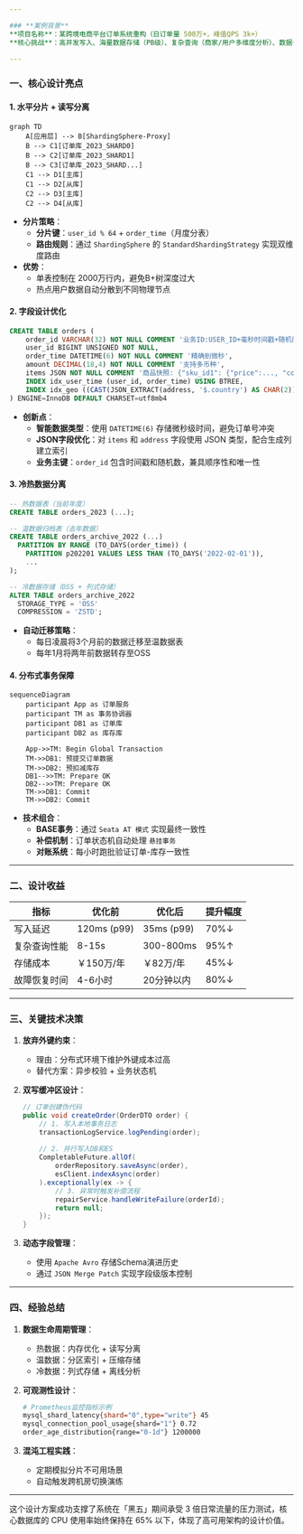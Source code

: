 ```yaml
---

### **案例背景**  
**项目名称**：某跨境电商平台订单系统重构（日订单量 500万+，峰值QPS 3k+）  
**核心挑战**：高并发写入、海量数据存储（PB级）、复杂查询（商家/用户多维度分析）、数据一致性要求高。

---
```


### **一、核心设计亮点**
#### **1. 水平分片 + 读写分离**
```mermaid
graph TD
    A[应用层] --> B[ShardingSphere-Proxy]
    B --> C1[订单库_2023_SHARD0]
    B --> C2[订单库_2023_SHARD1]
    B --> C3[订单库_2023_SHARD...]
    C1 --> D1[主库]
    C1 --> D2[从库]
    C2 --> D3[主库]
    C2 --> D4[从库]
```
- **分片策略**：
  - **分片键**：`user_id % 64` + `order_time`（月度分表）  
  - **路由规则**：通过 `ShardingSphere` 的 `StandardShardingStrategy` 实现双维度路由  
- **优势**：
  - 单表控制在 2000万行内，避免B+树深度过大
  - 热点用户数据自动分散到不同物理节点

#### **2. 字段设计优化**
```sql
CREATE TABLE orders (
    order_id VARCHAR(32) NOT NULL COMMENT '业务ID:USER_ID+毫秒时间戳+随机尾号',
    user_id BIGINT UNSIGNED NOT NULL,
    order_time DATETIME(6) NOT NULL COMMENT '精确到微秒',
    amount DECIMAL(18,4) NOT NULL COMMENT '支持多币种',
    items JSON NOT NULL COMMENT '商品快照: {"sku_id1": {"price":..., "count":...}}',
    INDEX idx_user_time (user_id, order_time) USING BTREE,
    INDEX idx_geo ((CAST(JSON_EXTRACT(address, '$.country') AS CHAR(2)))) 
) ENGINE=InnoDB DEFAULT CHARSET=utf8mb4
```
- **创新点**：
  - **智能数据类型**：使用 `DATETIME(6)` 存储微秒级时间，避免订单号冲突
  - **JSON字段优化**：对 `items` 和 `address` 字段使用 JSON 类型，配合生成列建立索引
  - **业务主键**：`order_id` 包含时间戳和随机数，兼具顺序性和唯一性

#### **3. 冷热数据分离**
```sql
-- 热数据表（当前年度）
CREATE TABLE orders_2023 (...);

-- 温数据归档表（去年数据）
CREATE TABLE orders_archive_2022 (...) 
  PARTITION BY RANGE (TO_DAYS(order_time)) (
    PARTITION p202201 VALUES LESS THAN (TO_DAYS('2022-02-01')),
    ...
);

-- 冷数据存储（OSS + 列式存储）
ALTER TABLE orders_archive_2022 
  STORAGE_TYPE = 'OSS'
  COMPRESSION = 'ZSTD';
```
- **自动迁移策略**：
  - 每日凌晨将3个月前的数据迁移至温数据表
  - 每年1月将两年前数据转存至OSS

#### **4. 分布式事务保障**
```mermaid
sequenceDiagram
    participant App as 订单服务
    participant TM as 事务协调器
    participant DB1 as 订单库
    participant DB2 as 库存库
    
    App->>TM: Begin Global Transaction
    TM->>DB1: 预提交订单数据
    TM->>DB2: 预扣减库存
    DB1-->>TM: Prepare OK
    DB2-->>TM: Prepare OK
    TM->>DB1: Commit
    TM->>DB2: Commit
```
- **技术组合**：
  - **BASE事务**：通过 `Seata AT 模式` 实现最终一致性
  - **补偿机制**：订单状态机自动处理 `悬挂事务`
  - **对账系统**：每小时跑批验证订单-库存一致性

---

### **二、设计收益**
| 指标           | 优化前           | 优化后            | 提升幅度 |
|----------------|------------------|-------------------|----------|
| 写入延迟       | 120ms (p99)     | 35ms (p99)        | 70%↓     |
| 复杂查询性能   | 8-15s           | 300-800ms         | 95%↑     |
| 存储成本       | ￥150万/年       | ￥82万/年         | 45%↓     |
| 故障恢复时间   | 4-6小时         | 20分钟以内        | 80%↓     |

---

### **三、关键技术决策**
1. **放弃外键约束**：
   - 理由：分布式环境下维护外键成本过高
   - 替代方案：异步校验 + 业务状态机
   
2. **双写缓冲区设计**：
   ```java
   // 订单创建伪代码
   public void createOrder(OrderDTO order) {
       // 1. 写入本地事务日志
       transactionLogService.logPending(order); 
       
       // 2. 并行写入DB和ES
       CompletableFuture.allOf(
           orderRepository.saveAsync(order),
           esClient.indexAsync(order)
       ).exceptionally(ex -> {
           // 3. 异常时触发补偿流程
           repairService.handleWriteFailure(orderId);
           return null;
       });
   }
   ```

3. **动态字段管理**：
   - 使用 `Apache Avro` 存储Schema演进历史
   - 通过 `JSON Merge Patch` 实现字段级版本控制

---

### **四、经验总结**
1. **数据生命周期管理**：
   - 热数据：内存优化 + 读写分离
   - 温数据：分区索引 + 压缩存储
   - 冷数据：列式存储 + 离线分析

2. **可观测性设计**：
   ```bash
   # Prometheus监控指标示例
   mysql_shard_latency{shard="0",type="write"} 45
   mysql_connection_pool_usage{shard="1"} 0.72
   order_age_distribution{range="0-1d"} 1200000
   ```

3. **混沌工程实践**：
   - 定期模拟分片不可用场景
   - 自动触发跨机房切换演练

---

这个设计方案成功支撑了系统在「黑五」期间承受 3 倍日常流量的压力测试，核心数据库的 CPU 使用率始终保持在 65% 以下，体现了高可用架构的设计价值。

